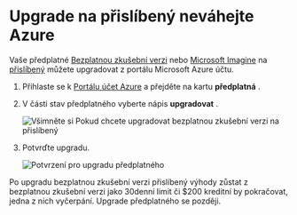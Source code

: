 <properties
   pageTitle="Upgrade neváhejte Azure na přislíbený | Microsoft Azure"
   description="Popisuje požadavky pro upgrade z bezplatného předplatného přislíbený a procesů"
   services=""
   documentationCenter=""
   authors="jlian"
   manager="mbaldwin"
   editor=""
   tags="billing"
   />

<tags
   ms.service="billing"
   ms.devlang="na"
   ms.topic="article"
   ms.tgt_pltfrm="na"
   ms.workload="na"
   ms.date="10/26/2016"
   ms.author="jlian"/>

# <a name="upgrade-your-free-azure-subscription-to-pay-as-you-go"></a>Upgrade na přislíbený neváhejte Azure

Vaše předplatné [Bezplatnou zkušební verzi](https://azure.microsoft.com/free/) nebo [Microsoft Imagine](https://azure.microsoft.com/offers/ms-azr-0144p/) na [přislíbený](https://azure.microsoft.com/offers/ms-azr-0003p/) můžete upgradovat z portálu Microsoft Azure účtu. 

1. Přihlaste se k [Portálu účet Azure](https://account.windowsazure.com/subscriptions) a přejděte na kartu **předplatná** .

2. V části stav předplatného vyberte nápis **upgradovat** .

    ![Všimněte si Pokud chcete upgradovat bezplatnou zkušební verzi na přislíbený](./media/billing-upgrade-azure-subscription/billpage.png)

3. Potvrďte upgradu.

    ![Potvrzení pro upgradu předplatného](./media/billing-upgrade-azure-subscription/Upgrade.png)

Po upgradu bezplatnou zkušební verzi přislíbený výhody zůstat z bezplatnou zkušební verzi jako 30denní limit či $200 kreditní by pokračovat, jedna z nich vyčerpání. Upgrade předplatného se později.
